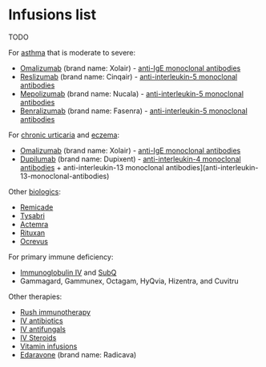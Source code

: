 # Infusions list

TODO

For [asthma](../asthma/) that is moderate to severe:

* [Omalizumab](../omalizumab/) (brand name: Xolair) - [anti-IgE monoclonal antibodies](../anti-ige-monoclonal-antibodies)
* [Reslizumab](../reslizumab/) (brand name: Cinqair) - [anti-interleukin-5 monoclonal antibodies](../anti-interleukin-5-monoclonal-antibodies)
* [Mepolizumab](../mepolizumab/) (brand name: Nucala) - [anti-interleukin-5 monoclonal antibodies](../anti-interleukin-5-monoclonal-antibodies)
* [Benralizumab](../benralizumab/) (brand name: Fasenra) - [anti-interleukin-5 monoclonal antibodies](../anti-ige-monoclonal-antibodies)

For [chronic urticaria](../chronic-urticaria/) and [eczema](../eczema/):

* [Omalizumab](../omalizumab/) (brand name: Xolair) - [anti-IgE monoclonal antibodies](../anti-ige-monoclonal-antibodies)
* [Dupilumab](../dupilumab/) (brand name: Dupixent) - [anti-interleukin-4 monoclonal antibodies](../anti-interleukin-4-monoclonal-antibodies) + anti-interleukin-13 monoclonal antibodies](anti-interleukin-13-monoclonal-antibodies)

Other [biologics](../biologics/):

* [Remicade](../remicade/)
* [Tysabri](../tysabri/)
* [Actemra](../actemra/)
* [Rituxan](../rituxan/)
* [Ocrevus](../ocrevus/)

For primary immune deficiency:

* [Immunoglobulin IV](../immunoglobulin-iv) and [SubQ](../subq/)
* Gammagard, Gammunex, Octagam, HyQvia, Hizentra, and Cuvitru

Other therapies:

* [Rush immunotherapy](../rush-immunotherapy/)
* [IV antibiotics](../iv-antibiotics/)
* [IV antifungals](../iv-antifungals/)
* [IV Steroids](../iv-steroids/)
* [Vitamin infusions](../vitamin-infusions)
* [Edaravone](../edaravone/) (brand name: Radicava)
